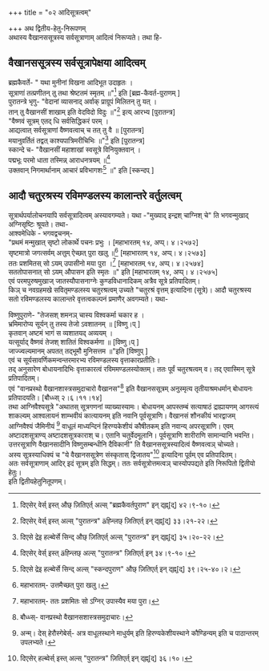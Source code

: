 +++
title = "०२ आदिसूत्रत्वम्"

+++
अथ द्वितीय-हेतु-निरूपणम्  
अथास्य वैखानससूत्रस्य सर्वसूत्राणाम् आदित्वं निरूप्यते। तथा हि-  
    
## वैखानससूत्रस्य सर्वसूत्रापेक्षया आदित्वम्
    
ब्रह्मकैवर्ते- " यथा मुनीनां विखना आदिभूत उदाहृतः ।  
सूत्राणां तत्प्रणीतन् तु तथा श्रेष्टतमं स्मृतम् ॥"[^६०२] इति [ब्रह्म-कैवर्त-पुराणम् ]  
पुरातन्त्रे भृगु- "वेदानां व्यासनाद् अर्वाक् प्राग्रूपं मिलितन् तु यत् ।  
तान् तु वैखानसीं शाखाम् इति वेदविदो विदुः ॥"[^६०३] इत्य् आरभ्य [पुरातन्त्र]  
"वैष्णवं सूत्रम् एतद् धि सर्वसिद्धिकरं परम् ।  
आद्यत्वात् सर्वसूत्राणां वैष्णवत्वाच् च तत् तु वै ॥ [पुरातन्त्र]  
मयानुवर्तितं तद्वत् काश्यपात्रिमरीचिभिः ॥"[^६०४] इति [पुरातन्त्र]  
स्कान्दे च- "वैखानसीं महाशाखां स्वसूत्रे विनियुक्तवान् ।  
पद्मभूः परमो धाता तस्मिन्न् आराधनत्रयम् ॥[^६०५]  
उक्तवान् निगमार्थानाम् आचारं प्रविभागशः[^६०६] ॥" इति [स्कन्दप् ]  
    
## आदौ चतुरश्रस्य रविमण्डलस्य कालान्तरे वर्तुलत्वम्
    
सूत्रार्थपर्यालोचनयापि सर्वसूत्रादित्वम् अस्यावगम्यते। यथा -"मुख्याद् इन्द्रश् चाग्निश् चे" ति भगवन्मुखाद् अग्निसृष्टिः श्रूयते। तथा-  
आश्वमेधिके - भगवद्वचनम्-  
"प्रथमं मन्मुखात् सृष्टो लोकार्थे पचनः प्रभुः । [महाभारतम् १४, अप्प्। ४।२५७२]  
सृष्टमात्रो जगत्सर्वम् अत्तुम् ऐच्छत् पुरा खलु ॥[^६०७] [महाभारतम् १४, अप्प्। ४।२५७३]  
ततः प्रशमितस् सो ऽयम् उपासीनो मया पुरा ।[^६०८] [महाभारतम् १४, अप्प्। ४।२५७४]  
सततोपासनात् सो ऽयम् औपासन इति स्मृतः ॥" इति [महाभारतम् १४, अप्प्। ४।२५७५]  
एवं परमपुरुषमुखाज् जातस्यौपासनाग्नेः कुण्डविधानादिकम् अत्रैव सूत्रे प्रतिपादितम्।  
किञ् च नवग्रहमखे सवितृमण्डलस्य चतुरश्रत्वम् उच्यते "चतुरश्रं वृत्तम् इत्यादिना (सूत्रे)। आदौ चतुरश्रस्य सतो रविमण्डलस्य कालान्तरे वृत्तत्वकल्पनं प्रमाणैर् अवगम्यते। यथा-  
    

[^६०२]: दिएसेर् वेर्स् इस्त् औछ् ज़ितिएर्त् अल्स् "ब्रह्मकैवर्तपुराण" इन् द्ह्न्[द्] ४२।९-१०।  
[^६०३]: दिएसेर् वेर्स् इस्त् अल्स् "पुरातन्त्र" äह्न्लिछ् ज़ितिएर्त् इन् द्ह्न्[द्] ३३।२१-२२।  
[^६०४]: दिएसे द्रेइ हल्ब्वेर्से सिन्द् औछ् ज़ितिएर्त् अल्स् "पुरातन्त्र" इन् द्ह्न्[द्] ३५।२०-२२।  
[^६०५]: दिएसेर् वेर्स् इस्त् äह्न्लिछ् अल्स् "पुरातन्त्र" ज़ितिएर्त् इन् ३४।९-१०।  
[^६०६]: दिएसे द्रेइ हल्ब्वेर्से सिन्द् अल्स् "स्कन्दपुराण" औछ् ज़ितिएर्त् इन् द्ह्न्[द्] ३९।२५-४०।२।  
[^६०७]: महाभारतम्- उत्तमैच्छत् पुरा खलु।  
[^६०८]: महाभारतम्- ततः प्रशमितः सो ऽग्निर् उपास्यैव मया पुरा।   


विष्णुपुराणे- "तेजसश् शमनञ् चास्य विश्वकर्मा चकार ह ।  
भ्रमिमारोप्य सूर्यन् तु तस्य तेजो ऽवशातनम् ॥ [विष्णु।प् ]  
कृतवान् अष्टमं भागं स व्यशातयद् अव्ययम् ।  
यत्सूर्याद् वैष्णवं तेजश् शातितं विश्वकर्मणा ॥ [विष्णु।प् ]  
जाज्ज्वल्यमानम् अपतत् तद्भूमौ मुनिसत्तम ॥"इति [विष्णुप् ]  
एवं च सूर्यसावर्णिकमन्वन्तरमारभ्य रविमण्डलस्य वृत्ताकारप्रतीतिः।  
तद् अनुसारेण बोधायनादिभिः वृत्ताकारत्वं रविममण्डलस्योक्तम्। ततः पूर्वं चतुरश्रत्वम् व। तद् एवास्मिन् सूत्रे प्रतिपादितम्।  
एवं "वानप्रस्थो वैखानशास्त्रसमुदाचारो वैखानस"[^६०९] इति वैखानससूत्रम् अनुस्मृत्य तृतीयाश्रमधर्मान् बोधायनः प्रतिपादयति। [बौध्ध्स् २।६।११।१४]  
तथा आग्निवैश्यसूत्रे "अथातस् सूत्रगणनां व्याख्यास्यामः। बोधायनम् आपस्तम्बं सत्याषाठं द्राह्यायणम् आगस्त्यं शाकल्यम् आश्वलायनं शाम्भवीयं कात्यायनम् इति नवानि पूर्वसूत्राणि। वैखानसं शौनकीयं भारद्वाजम् आग्निवैश्यं जैमिनीयं [^६१०] वाधूलं माध्यन्दिनं हिरण्यकेशीयं कौषीतकम् इति नवान्य् अपरसूत्राणि। एवम् अष्टादशसूत्राण्य् अष्टादशसूत्रकाराश् च। एतानि चतुर्वेदमूलानि। पूर्वसूत्राणि शारीराणि सामान्यानि भवन्ति। उत्तरसूत्राणि वैखानसादीनि विष्णुसम्बन्धीनि दैविकानी" ति वैखानससूत्रस्यादित्वं वैष्णवत्वञ् चोच्यते।  
अस्य सूत्रस्याधिक्यं च "ये वैखानससूत्रेण संस्कृतास् द्विजातय"[^६११] इत्यादिना पूर्वम् एव प्रतिपादितम्।  
अतः सर्वसूत्राणाम् आदिर् इदं सूत्रम् इति सिद्धम्। ततः सर्वसूत्रोत्तमत्वञ् चास्योपपद्यते इति निरूपितो द्वितीयो हेतुः।  
इति द्वितीयहेतुनितूपणम्।  
    

[^६०९]: बौध्ध्स्- वानप्रस्थो वैखानसशास्त्रसमुदाचारः।  
[^६१०]: अन्म्। देस् हेरौस्गेबेर्स्- अत्र वाधूलस्थाने माधुर्यम् इति हिरण्यकेशीयस्थाने कौण्डिन्यम् इति च पाठान्तरम् उपलभ्यते।  
[^६११]: दिएसेर् हल्ब्वेर्स् इस्त् अल्स् "पुरातन्त्र" ज़ितिएर्त् इन् द्ह्न्[द्] ३६।१०।   


